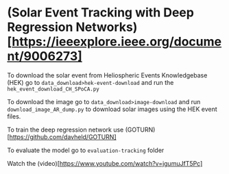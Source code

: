 # (Solar Event Tracking with Deep Regression Networks)[https://ieeexplore.ieee.org/document/9006273]


To download the solar event from Heliospheric Events Knowledgebase (HEK) go to `data_download>hek-event-download` and run the `hek_event_download_CH_SPoCA.py`

To download the image go to `data_download>image-download` and run `download_image_AR_dump.py` to download solar images using the HEK event files.

To train the deep regression network use (GOTURN)[https://github.com/davheld/GOTURN]

To evaluate the model go to `evaluation-tracking` folder

Watch the (video)[https://www.youtube.com/watch?v=jgumuJfT5Pc]

